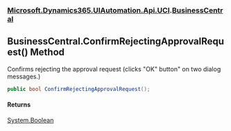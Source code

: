 ### [Microsoft.Dynamics365.UIAutomation.Api.UCI](Microsoft.Dynamics365.UIAutomation.Api.UCI.md 'Microsoft.Dynamics365.UIAutomation.Api.UCI').[BusinessCentral](BusinessCentral.md 'Microsoft.Dynamics365.UIAutomation.Api.UCI.BusinessCentral')

## BusinessCentral.ConfirmRejectingApprovalRequest() Method

Confirms rejecting the approval request (clicks "OK" button" on two dialog messages.)

```csharp
public bool ConfirmRejectingApprovalRequest();
```

#### Returns
[System.Boolean](https://docs.microsoft.com/en-us/dotnet/api/System.Boolean 'System.Boolean')